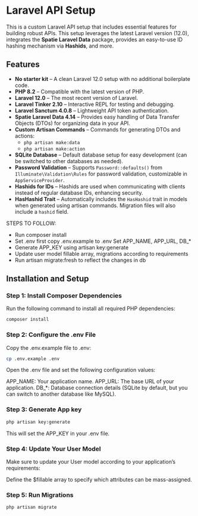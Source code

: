 # Laravel API Setup

This is a custom Laravel API setup that includes essential features for building robust APIs. This setup leverages the latest Laravel version (12.0), integrates the **Spatie Laravel Data** package, provides an easy-to-use ID hashing mechanism via **Hashids**, and more.

## Features

- **No starter kit** – A clean Laravel 12.0 setup with no additional boilerplate code.
- **PHP 8.2** – Compatible with the latest version of PHP.
- **Laravel 12.0** – The most recent version of Laravel.
- **Laravel Tinker 2.10** – Interactive REPL for testing and debugging.
- **Laravel Sanctum 4.0.8** – Lightweight API token authentication.
- **Spatie Laravel Data 4.14** – Provides easy handling of Data Transfer Objects (DTOs) for organizing data in your API.
- **Custom Artisan Commands** – Commands for generating DTOs and actions:
  - `php artisan make:data`
  - `php artisan make:action`
- **SQLite Database** – Default database setup for easy development (can be switched to other databases as needed).
- **Password Validation** – Supports `Password::defaults()` from `Illuminate\Validation\Rules` for password validation, customizable in `AppServiceProvider`.
- **Hashids for IDs** – Hashids are used when communicating with clients instead of regular database IDs, enhancing security.
- **HasHashid Trait** – Automatically includes the `HasHashid` trait in models when generated using artisan commands. Migration files will also include a `hashid` field.

STEPS TO FOLLOW:

- Run composer install
- Set .env
	first copy .env.example to .env
	Set APP_NAME, APP_URL, DB_*
- Generate APP_KEY using artisan key:generate
- Update user model
	fillable array, migrations according to requirements
- Run artisan migrate:fresh to reflect the changes in db

## Installation and Setup

### Step 1: Install Composer Dependencies

Run the following command to install all required PHP dependencies:

```bash
composer install
```

### Step 2: Configure the .env File
Copy the .env.example file to .env:

```bash
cp .env.example .env
```

Open the .env file and set the following configuration values:

APP_NAME: Your application name.
APP_URL: The base URL of your application.
DB_*: Database connection details (SQLite by default, but you can switch to another database like MySQL).

### Step 3: Generate App key
```bash
php artisan key:generate
```
This will set the APP_KEY in your .env file.

### Step 4: Update Your User Model
Make sure to update your User model according to your application’s requirements:

Define the $fillable array to specify which attributes can be mass-assigned.

### Step 5: Run Migrations
```bash
php artisan migrate
```
